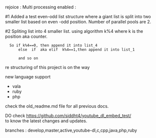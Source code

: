 rejoice :
Multi processing enabled :

#1 Added a test even-odd list structure where a giant list is split into two smaller list based on even -odd position.
Number of parallel pools are 2.

#2 Spliting list into 4 smaller list. using algorithm k%4 where k is the position aka counter. 
      
      So if k%4==0, then append it into list_4
          else  if  aka elif  k%4==1,then append it into list_1 
          
          and so on 
          
        



re structuring of this project is on the way

new language support

- vala
- ruby
- php


check the old_readme.md file for all previous docs.


DO check   https://github.com/siddht4/youtube_dl_embed_test/  
to know the latest changes and updates. 

branches : develop,master,active,youtube-dl,c,cpp,java,php,ruby

